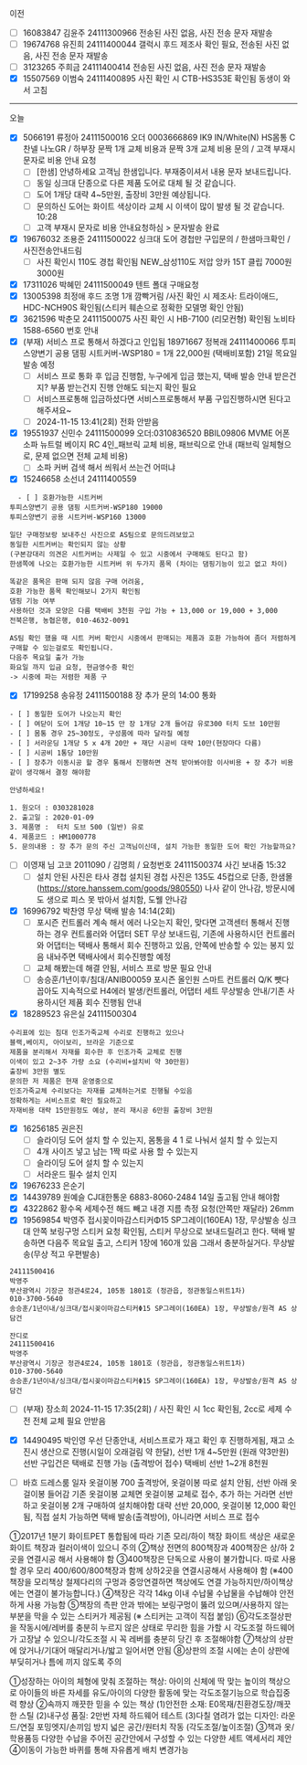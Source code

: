 이전
- [ ] 16083847 김윤주 24111300966 전송된 사진 없음, 사진 전송 문자 재발송
- [ ] 19674768 유진희 24111400044 갤럭시 후드 제조사 확인 필요, 전송된 사진 없음, 사진 전송 문자 재발송
- [ ] 3123265 주희금 24111400414 전송된 사진 없음, 사진 전송 문자 재발송
- [x] 15507569 이범숙 24111400895 사진 확인 시 CTB-HS353E 확인됨 동생이 와서 고침
---
오늘
- [x] 5066191 류정아 24111500016 오더 0003666869  IK9 IN/White(N) HS몸통 C찬넬 나노GR /	하부장 문짝 1개 교체 비용과 문짝 3개 교체 비용 문의 / 고객 부재시 문자로 비용 안내 요청
  - [ ] [한샘] 안녕하세요 고객님 한샘입니다. 부재중이셔서 내용 문자 보내드립니다.
  - [ ] 동일 싱크대 단종으로 다른 제품 도어로 대체 될 것 같습니다.
  - [ ] 도어 1개당 대략 4~5만원, 출장비 3만원 예상됩니다. 
  - [ ] 문의하신 도어는 화이트 색상이라 교체 시 이색이 많이 발생 될 것 같습니다.  10:28
  - [ ] 고객 부재시 문자로 비용 안내요청하심 > 문자발송 완료
- [x] 19676032 조용준 24111500022 싱크대 도어 경첩만 구입문의 / 한샘마크확인 / 사진전송안내드림
  - [ ] 사진 확인시 110도 경첩 확인됨 NEW_삼성110도 저압 앙카 15T 클립 7000원 3000원
- [x] 17311026 박혜민 24111500049 텐트 폴대 구매요청 
- [x] 13005398 최정애 후드 조명 1개 깜빡거림 /사진 확인 시 제조사: 트라이애드, HDC-NCH90S 확인됨(스티커 훼손으로 정확한 모델명 확인 안됨)
- [x] 3621596 박춘모 24111500075 사진 확인 시 HB-7100 (리모컨형) 확인됨 노비타 1588-6560 번호 안내
- [x] (부재) 서비스 프로 통해서 하겠다고 인입됨 18971667 정복래 24111400066 투피스양변기 공용 댐핑 시트커버-WSP180 = 1개 22,000원 (택배비포함) 21일 목요일 발송 예정
  - [ ] 서비스 프로 통화 후 입금 진행함, 누구에게 입금 했는지, 택배 발송 안내 받은건지? 부품 받는건지 진행 안해도 되는지 확인 필요 
  - [ ] 서비스프로통해 입금하셨다면 서비스프로통해서 부품 구입진행하시면 된다고 해주셔요~
  - [ ] 2024-11-15 13:41(2회) 전화 안받음
- [x] 19551937 신민수 24111500099 오더:0310836520 BBIL09806 MVME 어폰 소파 뉴트럴 베이지 RC 4인_패브릭 교체 비용, 패브릭으로 안내 (패브릭 일체형으로, 문제 없으면 전체 교체 비용) 
  - [ ] 소파 커버 검색 해서 씌워서 쓰는건 어떠냐
- [x] 15246658 소선녀 24111400559 
```
  - [ ] 호환가능한 시트커버
투피스양변기 공용 댐핑 시트커버-WSP180 19000
투피스양변기 공용 시트커버-WSP160 13000

일단 구매정보랑 보내주신 사진으로 AS팀으로 문의드려보았고
동일한 시트커버는 확인되지 않는 상황 
(구본강대리 의견은 시트커버는 사제일 수 있고 시중에서 구매해도 된다고 함)
한샘쪽에 나오는 호환가능한 시트커버 위 두가지 품목 (차이는 댐핑기능이 있고 없고 차이)

똑같은 품목은 판매 되지 않음 구매 어려움, 
호환 가능한 품목 확인해보니 2가지 확인됨
댐핑 기능 여부
사용하던 것과 모양은 다름 택배비 3천원 구입 가능 + 13,000 or 19,000 + 3,000
전북은행, 농협은행, 010-4632-0091

AS팀 확인 했을 때 시트 커버 확인시 시중에서 판매되는 제품과 호환 가능하여 좀더 저렴하게 구매할 수 있는걸로도 확인됩니다.
다음주 목요일 출가 가능
화요일 까지 입금 요청, 현금영수증 확인
-> 시중에 파는 저렴한 제품 구
```
- [x] 17199258 송유정 24111500188 장 추가 문의 14:00 통화
```
- [ ] 동일한 도어가 나오는지 확인
- [ ] 여닫이 도어 1개당 10~15 만 장 1개당 2개 들어감 유로300 터치 도브 10만원
- [ ] 몸통 경우 25~30정도, 구성품에 따라 달라질 예정
- [ ] 서라운딩 1개당 5 x 4개 20만 + 재단 시공비 대략 10만(현장마다 다름)
- [ ] 시공비 1통당 10만원
- [ ] 장추가 이동시공 할 경우 통해서 진행하면 견적 받아봐야함 이사비용 + 장 추가 비용 같이 생각해서 결정 해야함

안녕하세요!

1. 원오더 : 0303281028
2. 출고일 : 2020-01-09
3. 제품명 :  터치 도브 500 (일반) 유로
4. 제품코드 : HM1000778
5. 문의내용 : 장 추가 문의 주신 고객님이신데, 설치 가능한 동일한 도어 확인 가능할까요?
```
- [ ] 이영재 님 고코 2011090 / 김명희 / 요청번호 24111500374  사긴 보내줌 15:32
  - [ ] 설치 안된 사진은 타사 경첩 설치된 경첩 사진은 135도 45컵으로 단종, 한샘몰(https://store.hanssem.com/goods/980550) 나사 같이 안나감, 방문시에도 생으로 피스 못 밖아서 설치함, 도웰 안나감
- [x] 16996792 박찬영 무상 택배 발송  14:14(2회)
  - [ ] 포시즌 컨트롤러 계속 해서 에러 나오는지 확인, 맞다면 고객센터 통해서 진행 하는 경우 컨트롤러와 어댑터 SET 무상 보내드림, 기존에 사용하시던 컨트롤러와 어댑터는 택배사 통해서 회수 진행하고 있음, 안쪽에 반송할 수 있는 봉지 있음 내놔주면 택배사에서 회수진행할 예정
  - [ ] 교체 해봤는데 해결 안됨, 서비스 프로 방문 필요 안내
  - [ ] 송승훈/1년이후/침대/ANIB00059 포시즌 올인원 스마트 컨트롤러 Q/K 뺏다 꼽아도 지속적으로 H4에러 발생/컨트롤러, 어댑터 세트 무상발송 안내/기존 사용하시던 제품 회수 진행됨 안내
- [x] 18289523 유은실 24111500304
```
수리표에 있는 침대 인조가죽교체 수리로 진행하고 있으나
블랙,베이지, 아이보리, 브라운 기준으로 
제품을 분리해서 자재를 회수한 후 인조가죽 교체로 진행
이색이 있고 2~3주 가량 소요 (수리비+설치비 약 30만원)
출장비 3만원 별도
문의한 저 제품은 현재 운영중으로 
인조가죽교체 수리보다는 자재를 교체하는거로 진행될 수있음
정확하게는 서비스프로 확인 필요하고
자재비용 대략 15만원정도 예상, 분리 재시공 6만원 출장비 3만원
```
- [x] 16256185 권은진 
  - [ ] 슬라이딩 도어 설치 할 수 있는지, 몸통을 4 1 로 나눠서 설치 할 수 있는지
  - [ ] 4개 사이즈 넣고 남는 1짝 따로 사용 할 수 있는지 
  - [ ] 슬라이딩 도어 설치 할 수 있는지
  - [ ] 서라운드 필수 설치 인지
- [x] 19676233 은순기
- [x] 14439789 원예슬 CJ대한통운 6883-8060-2484 14일 출고됨 안내 해야함
- [x] 4322862 황수옥 세제수전 해드 빼고 내경 지름 측정 요청(안쪽만 재달라) 26mm
- [x] 19569854 박영주 접시꽂이마감스티커Φ15 SP그레이(160EA) 1장, 무상발송 싱크대 안쪽 보링구멍 스티커 요청 확인됨, 스티커 무상으로 보내드릴려고 한다. 택배 발송하면 다음주 목요일 출고, 스티커 1장에 160개 있음 그래서 충분하실거다. 무상발송(무상 적고 우편발송)
```
24111500416
박영주
부산광역시 기장군 정관4로24, 105동 1801호 (정관읍, 정관동일스위트1차)
010-3700-5640
송승훈/1년이내/싱크대/접시꽂이마감스티커Φ15 SP그레이(160EA) 1장, 무상발송/원격 AS 상담건

잔디로
24111500416
박영주
부산광역시 기장군 정관4로24, 105동 1801호 (정관읍, 정관동일스위트1차)
010-3700-5640
송승훈/1년이내/싱크대/접시꽂이마감스티커Φ15 SP그레이(160EA) 1장, 무상발송/원격 AS 상담건
```
- [ ] (부재) 장소희 2024-11-15 17:35(2회) / 사진 확인 시 1cc 확인됨, 2cc로 세제 수전 전체 교체 필요 안받음
- [x] 14490495 박인영 우선 단종안내, 서비스프로가 재고 확인 후 진행하게됨, 재고 소진시 생산으로 진행(시일이 오래걸림 약 한달), 선반 1개 4~5만원 (원래 약3만원) 선반 구입건은 택배로 진행 가능 (출격방어 접수) 택배비 선반 1~2개 8천원
- [ ] 바흐 드레스룸 일자 옷걸이봉 700 출격방어, 옷걸이봉 따로 설치 안됨, 선반 아래 옷걸이봉 들어감 기존 옷걸이봉 교체면 옷걸이봉 교체로 접수, 추가 하는 거라면 선반 하고 옷걸이봉 2개 구매하여 설치해야함 대략 선반 20,000, 옷걸이봉 12,000 확인됨, 직접 설치 가능하면 택배 발송(출격방어), 아니라면 서비스 프로 접수



①2017년 1분기 화이트PET 통합됨에 따라 기존 모리/하이 책장 화이트 색상은 새로운 화이트 책장과 컬러이색이 있으니 주의 ②책상 전면의 800책장과 400책장은 상/하 2곳을 연결시공 해서 사용해야 함 ③400책장은 단독으로 사용이 불가합니다. 따로 사용할 경우 모리 400/600/800책장과 함께 상하2곳을 연결시공해서 사용해야 함 (※400책장을 모리책상 철제다리의 구멍과 중앙연결하면 책상에도 연결 가능하지만/하이책상에는 연결이 불가능합니다.) ④책장은 각각 14kg 이내 수납물 수납물을 수납해야 안전하게 사용 가능함 ⑤책장의 측판 안과 밖에는 보링구멍이 뚫려 있으며/사용하지 않는 부분을 막을 수 있는 스티커가 제공됨 (※ 스티커는 고객이 직접 붙임) ⑥각도조절상판을 작동시에/레버를 충분히 누르지 않은 상태로 무리한 힘을 가할 시 각도조절 하드웨어가 고장날 수 있으니/각도조절 시 꼭 레버를 충분히 당긴 후 조절해야함 ⑦책상의 상판에 앉거나/기대어 매달리거나/밟고 일어서면 안됨 ⑧상판의 조절 시에는 손이 상판에 부딪히거나 틈에 끼지 않도록 주의



①성장하는 아이의 체형에 맞춰 조절하는 책상: 아이의 신체에 딱 맞는 높이의 책상으로 아이들의 바른 자세를 유도/아이의 다양한 활동에 맞는 각도조절기능으로 학습집중력 향상  ②속까지 깨끗한 믿을 수 있는 책상 (1)안전한 소재: E0목재/친환경도장/깨끗한 스틸 (2)내구성 품질: 2만번 자체 하드웨어 테스트 (3)다칠 염려가 없는 디자인: 라운드/연질 포밍엣지/손끼임 방지 넓은 공간/원터치 작동 (각도조절/높이조절)  ③책과 옷/학용품등 다양한 수납을 주어진 공간안에서 구성할 수 있는 다양한 세트 액세서리 제안 ④이동이 가능한 바퀴를 통해 자유롭게 배치 변경가능